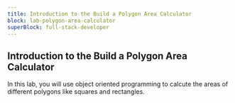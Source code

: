 ```yaml
---
title: Introduction to the Build a Polygon Area Calculator
block: lab-polygon-area-calculator
superBlock: full-stack-developer
---
```


## Introduction to the Build a Polygon Area Calculator

In this lab, you will use object oriented programming to calcute the areas of different polygons like squares and rectangles.
